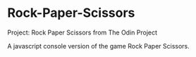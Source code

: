 # Rock-Paper-Scissors
Project: Rock Paper Scissors from The Odin Project

A javascript console version of the game Rock Paper Scissors.
